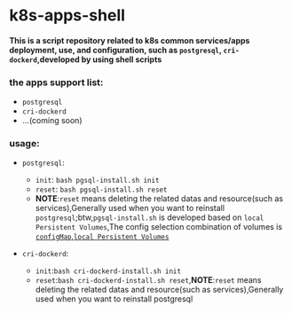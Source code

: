 # k8s-apps-shell
#### This is a script repository related to k8s common services/apps deployment, use, and configuration, such as `postgresql`, `cri-dockerd`,developed by using shell scripts

### the apps support list:
- `postgresql`
- `cri-dockerd`
- ...(coming soon)

### usage:
- `postgresql`:
  - `init`: `bash pgsql-install.sh init`
  - `reset`: `bash pgsql-install.sh reset`
  - **NOTE**:`reset` means deleting the related datas and resource(such as services),Generally used when you want to reinstall `postgresql`;btw,`pgsql-install.sh` is developed based on `local Persistent Volumes`,The config selection combination of volumes is [`configMap`](https://kubernetes.io/docs/concepts/storage/volumes/#configmap),[`local Persistent Volumes`](https://kubernetes.io/docs/concepts/storage/volumes/#local)

- `cri-dockerd`:
  - `init`:`bash cri-dockerd-install.sh init`
  - `reset`:`bash cri-dockerd-install.sh reset`,**NOTE**:`reset` means deleting the related datas and resource(such as services),Generally used when you want to reinstall postgresql

  
